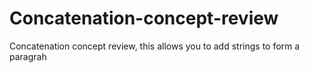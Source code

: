# Concatenation-concept-review
Concatenation concept review, this allows you to add strings to form a paragrah
